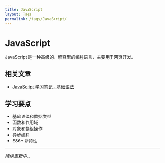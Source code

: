 ```yaml
---
title: JavaScript
layout: Tags
permalink: /tags/JavaScript/
---
```


# JavaScript

JavaScript 是一种高级的、解释型的编程语言，主要用于网页开发。

## 相关文章

- [JavaScript 学习笔记 - 基础语法](/blogs/category1/2018/121501.html)

## 学习要点

- 基础语法和数据类型
- 函数和作用域
- 对象和数组操作
- 异步编程
- ES6+ 新特性

---

*持续更新中...*

